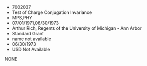 * 7002037
* Test of Charge Conjugation Invariance
* MPS,PHY
* 07/01/1971,06/30/1973
* Arthur Rich, Regents of the University of Michigan - Ann Arbor
* Standard Grant
*   name not available
* 06/30/1973
* USD Not Available

NONE